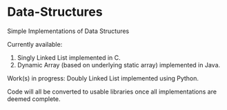 # Data-Structures
Simple Implementations of Data Structures

Currently available:
1. Singly Linked List implemented in C.
2. Dynamic Array (based on underlying static array) implemented in Java.

Work(s) in progress: 
Doubly Linked List implemented using Python.

Code will all be converted to usable libraries once all implementations are deemed complete.
